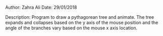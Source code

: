 Author: Zahra Ali
Date: 29/01/2018

Description: Program to draw a pythagorean tree and animate. The tree expands and collapses based on the y axis of the mouse position and the angle of the branches vary based on the mouse x axis location.


